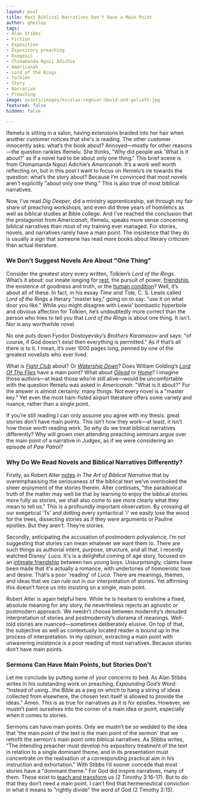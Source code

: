 ```yaml
---
layout: post
title: Most Biblical Narratives Don't Have a Main Point
author: gheslop
tags:
- Alan Stibbs
- Fiction
- Exposition
- Expository preaching
- Exegesis
- Chimamanda Ngozi Adichie
- Americanah
- Lord of the Rings
- Tolkien
- Story
- Narrative
- Preaching
image: assets/images/nicolas-regnier-david-and-goliath.jpg
featured: false
hidden: false

---
```

Ifemelu is sitting in a salon, having extensions braided into her hair when another customer notices that she's is reading. The other customer innocently asks: what’s the book about? Annoyed—mostly for other reasons—the question rankles Ifemelu. She thinks, "Why did people ask 'What is it about?' as if a novel had to be about only one thing." This brief scene is from Chimamanda Ngozi Adichie’s _Americanah_. It’s a work well worth reflecting on, but in this post I want to focus on Ifemelu’s ire towards the question: what’s the story about? Because I’m convinced that most novels aren’t explicitly "about only one thing." This is also true of most biblical narratives.

Now, I’ve read _Dig Deeper_, did a ministry apprenticeship, sat through my fair share of preaching workshops, and even did three years of homiletics as well as biblical studies at Bible college. And I’ve reached the conclusion that the protagonist from _Americanah_, Ifemelu, speaks more sense concerning biblical narratives than most of my training ever managed. For stories, novels, and narratives rarely have a main point. The insistence that they do is usually a sign that someone has read more books about literary criticism than actual literature.

### We Don't Suggest Novels Are About "One Thing"

Consider the greatest story every written, Tolkien’s _Lord of the Rings_. What’s it about: our innate longing for [rest](https://rekindle.co.za/content/2022-04-14-easter "Where Shall I Find Rest?"), the pursuit of power, [friendship](https://rekindle.co.za/content/2021-01-13-tolkien-friendship-versus-marriage "Friendship in LOTR"), the existence of goodness and truth, or the [human condition](https://rekindle.co.za/content/2022-06-09-reading-fiction "LOTR is About Us")? Well, it’s about all of these. In fact, in his essay _Time and Tide_, C. S. Lewis called _Lord of the Rings_ a literary "master key," going on to say: "use it on what door you like." While you might disagree with Lewis’ bombastic hyperbole and obvious affection for Tolkien, he’s undoubtedly more correct than the person who tries to tell you that _Lord of the Rings_ is about one thing. It isn’t. Nor is any worthwhile novel.

No one puts down Fyodor Dostoyevsky’s _Brothers Karamazov_ and says: "of course, if God doesn’t exist then everything is permitted." As if that’s all there is to it. I mean, it’s over 1000 pages long, penned by one of the greatest novelists who ever lived.

What is [_Fight Club_](https://rekindle.co.za/content/2021-11-29-tyler-durden-social-media-mental-health "Tyler Durden On Mental Health") about? Or [_Watership Down_](https://rekindle.co.za/content/2021-10-14-the-power-of-story-to-form-community-reading-together "Story-Formed Community")? Does William Golding’s [_Lord Of The Flies_](https://rekindle.co.za/content/william-golding-original-sin/ "Original Sin") have a main point? What about [_Gilead_](https://rekindle.co.za/content/2022-01-20-gilead-apologetics "Apologetics") or [_Home_](https://rekindle.co.za/content/2022-03-31-tell-your-children-the-truth "Tell Your Children the Truth")? I imagine those authors—at least those who’re still alive—would be uncomfortable with the question Ifemelu was asked in _Americanah:_ "What is it about?" For the answer is almost certainly: many things. Not every novel is a "master key." Yet even the most ham-fisted airport literature offers some variety and nuance, rather than a single point.

If you’re still reading I can only assume you agree with my thesis: great stories don’t have main points. This isn’t how they work—at least, it isn’t how those worth reading work. So why do we treat biblical narratives differently? Why will grown men attending preaching seminars argue over the main point of a narrative in Judges, as if we were considering an episode of _Paw Patrol?_

### Why Do We Read Novels and Biblical Narratives Differently?

Firstly, as Robert Alter [notes](https://rekindle.co.za/content/rediscovering-the-art-of-biblical-narrative/ "Art of Biblical Narrative") in _The_ _Art of Biblical Narrative_ that by overemphasising the seriousness of the biblical text we’ve overlooked the sheer enjoyment of the stories therein. Alter continues, "the paradoxical truth of the matter may well be that by learning to enjoy the biblical stories more fully as stories, we shall also come to see more clearly what they mean to tell us." This is a profoundly important observation. By crossing all our exegetical 'Ts' and dotting every syntactical 'i' we easily lose the wood for the trees, dissecting stories as if they were arguments or Pauline epistles. But they aren’t. They’re stories.

Secondly, anticipating the accusation of postmodern polyvalence, I’m not suggesting that stories can mean whatever we want them to. There are such things as authorial intent, purpose, structure, and all that. I recently watched Disney' _Luca._ It's is a delightful coming of age story, focused on an [intimate friendship](https://rekindle.co.za/content/friendship/ "Defining Friendship") between two young boys. Unsurprisingly, claims have been made that it's actually a romance, with undertones of homoerotic love and desire. That’s a poor 'reading' of _Luca._ There are meanings, themes, and ideas that we can rule out in our interpretation of stories. Yet affirming this doesn’t force us into insisting on a single, main point.

Robert Alter is again helpful here. While he is hesitant to enshrine a fixed, absolute meaning for any story, he nevertheless rejects an agnostic or postmodern approach. We needn’t choose between modernity’s denuded interpretation of stories and postmodernity’s diorama of meanings. Well-told stories are nuanced—sometimes deliberately elusive. On top of that, the subjective as well as contextually located reader is bound up in the process of interpretation. In my opinion, extracting a main point with unwavering insistence is a poor reading of most narratives. Because stories don’t have main points.

### Sermons Can Have Main Points, but Stories Don't

Let me conclude by putting some of your concerns to bed. As Alan Stibbs writes in his outstanding work on preaching, _Expounding God’s Word:_ "Instead of using…the Bible as a peg on which to hang a string of ideas collected from elsewhere, the chosen text itself is allowed to provide the ideas." Amen. This is as true for narratives as it is for epistles. However, we mustn’t paint ourselves into the corner of a main idea or point, especially when it comes to stories.

Sermons can have main points. Only we mustn’t be so wedded to the idea that 'the main point of the text is the main point of the sermon' that we retrofit the sermon's main point onto biblical narratives. As Stibbs writes, "The intending preacher must develop his expository treatment of the text in relation to a single dominant theme, and in its presentation must concentrate on the realisation of a corresponding practical aim in his instruction and exhortation." With Stibbs I’d sooner concede that most stories have a "dominant theme." For God did inspire narratives, many of them. These exist to [teach and transform](https://africa.thegospelcoalition.org/article/expectations-reset-the-bibles-real-power-in-our-lives/ "The Bible's Power to Change Us") us (2 Timothy 3:16-17). But to do that they don’t need a main point. I can’t find that hermeneutical conviction in what it means to "rightly divide" the word of God (2 Timothy 2:15).